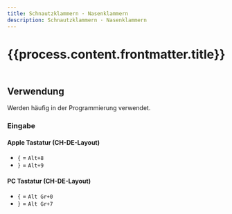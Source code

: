```yaml
---
title: Schnautzklammern · Nasenklammern
description: Schnautzklammern · Nasenklammern
---
```



<header>

# {{process.content.frontmatter.title}}

</header>


## Verwendung
Werden häufig in der Programmierung verwendet.



<div class="box">

### Eingabe
#### Apple Tastatur (CH-DE-Layout)
* `{` = `Alt+8`
* `}` = `Alt+9`

#### PC Tastatur (CH-DE-Layout)
* `{` = `Alt Gr+0`
* `}` = `Alt Gr+7`

</div>

